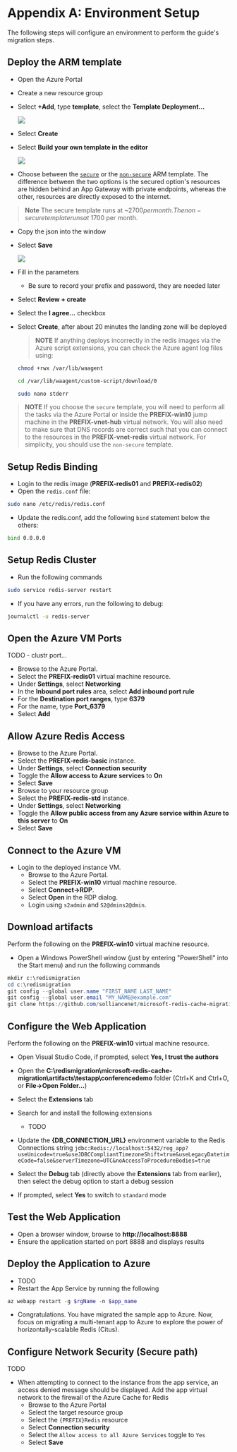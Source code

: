 # Appendix A: Environment Setup

The following steps will configure an environment to perform the guide's migration steps.

## Deploy the ARM template

- Open the Azure Portal
- Create a new resource group
- Select **+Add**, type **template**, select the **Template Deployment...**

  ![](media/00_Template_Deployment.png)

- Select **Create**
- Select **Build your own template in the editor**

  ![](media/00_Build_Template_In_Editor.png)

- Choose between the [`secure`](../artifacts/template-secure.json) or the [`non-secure`](../artifacts/template.json) ARM template.  The difference between the two options is the secured option's resources are hidden behind an App Gateway with private endpoints, whereas the other, resources are directly exposed to the internet.

> **Note** The secure template runs at ~$2700 per month.  The non-secure template runs at ~$1700 per month.

- Copy the json into the window
- Select **Save**

  ![](media/00_Putting_Template_In_Editor.png)

- Fill in the parameters
  - Be sure to record your prefix and password, they are needed later
- Select **Review + create**
- Select the **I agree...** checkbox
- Select **Create**, after about 20 minutes the landing zone will be deployed

  > **NOTE** If anything deploys incorrectly in the redis images via the Azure script extensions, you can check the Azure agent log files using:

  ```bash
  chmod +rwx /var/lib/waagent

  cd /var/lib/waagent/custom-script/download/0

  sudo nano stderr
  ```

> **NOTE** If you choose the `secure` template, you will need to perform all the tasks via the Azure Portal or inside the **PREFIX-win10** jump machine in the **PREFIX-vnet-hub** virtual network.  You will also need to make sure that DNS records are correct such that you can connect to the resources in the **PREFIX-vnet-redis** virtual network.  For simplicity, you should use the `non-secure` template.

## Setup Redis Binding

- Login to the redis image (**PREFIX-redis01** and **PREFIX-redis02**)
- Open the `redis.conf` file:

```bash
sudo nano /etc/redis/redis.conf
```

- Update the redis.conf, add the following `bind` statement below the others:

```bash
bind 0.0.0.0
```

## Setup Redis Cluster

- Run the following commands

```bash
sudo service redis-server restart
```

- If you have any errors, run the following to debug:

```bash
journalctl -u redis-server
```

## Open the Azure VM Ports

TODO  - clustr port...

- Browse to the Azure Portal.
- Select the **PREFIX-redis01** virtual machine resource.
- Under **Settings**, select **Networking**
- In the **Inbound port rules** area, select **Add inbound port rule**
- For the **Destination port ranges**, type **6379**
- For the name, type **Port_6379**
- Select **Add**

## Allow Azure Redis Access

- Browse to the Azure Portal.
- Select the **PREFIX-redis-basic** instance.
- Under **Settings**, select **Connection security**
- Toggle the **Allow access to Azure services** to **On**
- Select **Save**
- Browse to your resource group
- Select the **PREFIX-redis-std** instance.
- Under **Settings**, select **Networking**
- Toggle the **Allow public access from any Azure service within Azure to this server** to **On**
- Select **Save**

## Connect to the Azure VM

- Login to the deployed instance VM.
  - Browse to the Azure Portal.
  - Select the **PREFIX-win10** virtual machine resource.
  - Select **Connect->RDP**.
  - Select **Open** in the RDP dialog.
  - Login using `s2admin` and `S2@dmins2@dmin`.
  
## Download artifacts

Perform the following on the **PREFIX-win10** virtual machine resource.

- Open a Windows PowerShell window (just by entering "PowerShell" into the Start menu) and run the following commands

```PowerShell
mkdir c:\redismigration
cd c:\redismigration
git config --global user.name "FIRST_NAME LAST_NAME"
git config --global user.email "MY_NAME@example.com"
git clone https://github.com/solliancenet/microsoft-redis-cache-migration 
```

## Configure the Web Application

Perform the following on the **PREFIX-win10** virtual machine resource.

- Open Visual Studio Code, if prompted, select **Yes, I trust the authors**
- Open the **C:\redismigration\microsoft-redis-cache-migration\artifacts\testapp\conferencedemo** folder (Ctrl+K and Ctrl+O, or **File->Open Folder...**)
- Select the **Extensions** tab
- Search for and install the following extensions
  - TODO

- Update the **{DB_CONNECTION_URL}** environment variable to the Redis Connections string `jdbc:Redis://localhost:5432/reg_app?useUnicode=true&useJDBCCompliantTimezoneShift=true&useLegacyDatetimeCode=false&serverTimezone=UTC&noAccessToProcedureBodies=true`
- Select the **Debug** tab (directly above the **Extensions** tab from earlier), then select the debug option to start a debug session
- If prompted, select **Yes** to switch to `standard` mode

## Test the Web Application

- Open a browser window, browse to **http://localhost:8888**
- Ensure the application started on port 8888 and displays results

## Deploy the Application to Azure

- TODO
- Restart the App Service by running the following

```PowerShell
az webapp restart -g $rgName -n $app_name
```

- Congratulations. You have migrated the sample app to Azure. Now, focus on migrating a multi-tenant app to Azure to explore the power of horizontally-scalable Redis (Citus).

## Configure Network Security (Secure path)

TODO

- When attempting to connect to the instance from the app service, an access denied message should be displayed. Add the app virtual network to the firewall of the Azure Cache for Redis
  - Browse to the Azure Portal
  - Select the target resource group
  - Select the `{PREFIX}Redis` resource
  - Select **Connection security**
  - Select the `Allow access to all Azure Services` toggle to `Yes`
  - Select **Save**
